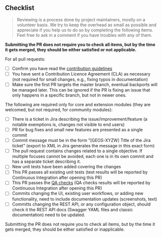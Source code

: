 <Include a few sentences describing the overall goals for this Pull Request>

## Checklist

> Reviewing is a process done by project maintainers, mostly on a volunteer basis. We try to keep the overhead as small as possible and appreciate if you help us to do so by completing the following items. Feel free to ask in a comment if you have troubles with any of them.

**Submitting the PR does not require you to check all items, but by the time it gets merged, they should be either satisfied or not applicable.**

For all pull requests:

- [ ] Confirm you have read the [contribution guidelines](https://github.com/geoserver/geoserver/blob/master/CONTRIBUTING.md)
- [ ] You have sent a Contribution Licence Agreement (CLA) as necessary (not required for small changes, e.g., fixing typos in documentation)
- [ ] Make sure the first PR targets the master branch, eventual backports will be managed later. This can be ignored if the PR is fixing an issue that only happens in a specific branch, but not in newer ones.

The following are required only for core and extension modules (they are welcomed, but not required, for community modules):

- [ ] There is a ticket in Jira describing the issue/improvement/feature (a notable exemptions is, changes not visible to end users)
- [ ] PR for bug fixes and small new features are presented as a single commit
- [ ] Commit message must be in the form "[GEOS-XYZW] Title of the Jira ticket" (export to XML in Jira generates the message in this exact form)
- [ ] The pull request contains changes related to a single objective. If multiple focuses cannot be avoided, each one is in its own commit and has a separate ticket describing it.
- [ ] New unit tests have been added covering the changes
- [ ] This PR passes all existing unit tests (test results will be reported by Continuous Integration after opening this PR)
- [ ] This PR passes the [QA checks](https://docs.geoserver.org/latest/en/developer/qa-guide/index.html) (QA checks results will be reported by Continuous Integration after opening this PR)
- [ ] Commits changing the UI, existing user workflows, or adding new functionality, need to include documentation updates (screenshots, text)
- [ ] Committs changing the REST API, or any configuration object, should check it the REST API docs (Swagger YAML files and classic documentation) need to be updated.

Submitting the PR does not require you to check all items, but by the time it gets merged, they should be either satisfied or inapplicable.
